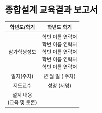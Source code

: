 # 종합설계 교육결과 보고서


| 학년도/학기 | 학년도 학기 |
|:---------:|:----------:|
| 참가학생정보 | 학번 이름 연락처 <br>학번 이름 연락처 <br>학번 이름 연락처<br>학번 이름 연락처<br>학번 이름 연락처|
| 일자(주차) | 년 월 일 ( 주차) |
| 지도교수 | 성명      (서명)  |
| 설계 내용<br>(교육 및 토론) |           |

